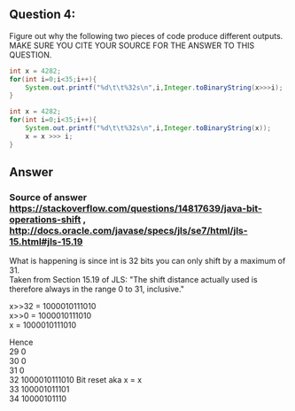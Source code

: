 ## Question 4:    
Figure out why the following two pieces of code produce different outputs.     
MAKE SURE YOU CITE YOUR SOURCE FOR THE ANSWER TO THIS QUESTION.    

```java    
int x = 4282;    
for(int i=0;i<35;i++){    
	System.out.printf("%d\t\t%32s\n",i,Integer.toBinaryString(x>>>i);    
}    

int x = 4282;    
for(int i=0;i<35;i++){    
	System.out.printf("%d\t\t%32s\n",i,Integer.toBinaryString(x));    
	x = x >>> i;    
}    
```    
## Answer     

### Source of answer https://stackoverflow.com/questions/14817639/java-bit-operations-shift , http://docs.oracle.com/javase/specs/jls/se7/html/jls-15.html#jls-15.19    

What is happening is since int is 32 bits you can only shift by a maximum of 31.     
Taken from  Section 15.19 of JLS: "The shift distance actually used is therefore always in the range 0 to 31, inclusive."    

x>>32 =                    1000010111010    
x>>0  =                    1000010111010    
x     =                    1000010111010    

Hence   
29		                               0  
30		                               0  
31		                               0  
32		                   1000010111010  Bit reset aka x = x  
33		                    100001011101  
34		                     10000101110  
